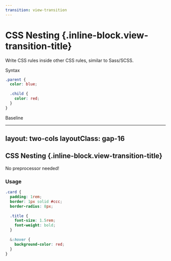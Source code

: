 ```yaml
---
transition: view-transition
---
```


# CSS Nesting {.inline-block.view-transition-title}

Write CSS rules inside other CSS rules, similar to Sass/SCSS.

Syntax

```css
.parent {
  color: blue;
  
  .child {
    color: red;
  }
}
```

Baseline

<BaselineChecker feature-name="nesting" />

---
layout: two-cols
layoutClass: gap-16
---

## CSS Nesting {.inline-block.view-transition-title}

No preprocessor needed!

### Usage

```css {*|2-4|6-8|*}
.card {
  padding: 1rem;
  border: 1px solid #ccc;
  border-radius: 8px;
  
  .title {
    font-size: 1.5rem;
    font-weight: bold;
  }
  
  &:hover {
    background-color: red;
  }
}
```



<template v-slot:right>
<div class="p-4 border border-gray-300 rounded-lg transition-shadow duration-200 cursor-pointer hover:bg-red-500">
<h3 class="text-xl font-bold mb-2">Card Title</h3>
<p class="m-0">Hover over this card to see the nested :hover effect.</p>
</div>
</template>
